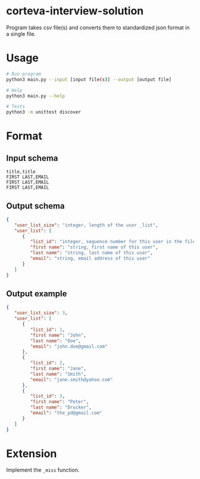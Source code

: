 # corteva-interview-solution

Program takes csv file(s) and converts them to standardized json format in a single file.

# Usage
```bash
# Run program
python3 main.py --input [input file(s)] --output [output file]

# Help
python3 main.py --help

# Tests
python3 -m unittest discover
```


# Format
## Input schema
```csv
title,title
FIRST LAST,EMAIL
FIRST LAST,EMAIL
FIRST LAST,EMAIL
```

## Output schema
```json
{
   "user_list_size": "integer, length of the user _list",
   "user_list": [
      {
         "list_id": "integer, sequence number for this user in the file starting at 1",
         "first name": "string, first name of this user",
         "last name": "string, last name of this user",
         "email": "string, email address of this user"
      }
   ]
}
```

## Output example
```json
{
   "user_list_size": 3,
   "user_list": [
      {
         "list_id": 1,
         "first name": "John",
         "last name": "Doe",
         "email": "john.doe@gmail.com"
      },
      {
         "list_id": 2,
         "first name": "Jane",
         "last name": "Smith",
         "email": "jane.smith@yahoo.com"
      },
      {
         "list_id": 3,
         "first name": "Peter",
         "last name": "Drucker",
         "email": "the_pd@gmail.com"
      }
   ]
}
```

# Extension
Implement the `_miss` function.
